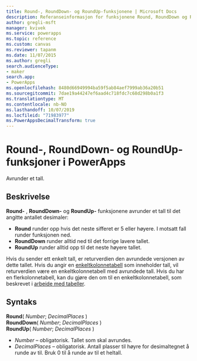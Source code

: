 ```yaml
---
title: Round-, RoundDown- og RoundUp-funksjonene | Microsoft Docs
description: Referanseinformasjon for funksjonene Round, RoundDown og RoundUp i PowerApps, inkludert syntaks
author: gregli-msft
manager: kvivek
ms.service: powerapps
ms.topic: reference
ms.custom: canvas
ms.reviewer: tapanm
ms.date: 11/07/2015
ms.author: gregli
search.audienceType:
- maker
search.app:
- PowerApps
ms.openlocfilehash: 8480d66949994ba59f5ab84aef7999ab36a20b51
ms.sourcegitcommit: 7dae19a44247ef6aad4c718fdc7c68d298b0a1f3
ms.translationtype: MT
ms.contentlocale: nb-NO
ms.lasthandoff: 10/07/2019
ms.locfileid: "71983977"
ms.PowerAppsDecimalTransform: true
---
```

# <a name="round-rounddown-and-roundup-functions-in-powerapps"></a>Round-, RoundDown- og RoundUp-funksjoner i PowerApps
Avrunder et tall.

## <a name="description"></a>Beskrivelse
**Round-** , **RoundDown-** og **RoundUp-** funksjonene avrunder et tall til det angitte antallet desimaler:

* **Round** runder opp hvis det neste sifferet er 5 eller høyere. I motsatt fall runder funksjonen ned.
* **RoundDown** runder alltid ned til det forrige lavere tallet.
* **RoundUp** runder alltid opp til det neste høyere tallet.

Hvis du sender ett enkelt tall, er returverdien den avrundede versjonen av dette tallet.  Hvis du angir en [enkeltkolonnetabell](../working-with-tables.md) som inneholder tall, vil returverdien være en enkeltkolonnetabell med avrundede tall. Hvis du har en flerkolonnetabell, kan du gjøre den om til en enkeltkolonnetabell, som beskrevet i [arbeide med tabeller](../working-with-tables.md).

## <a name="syntax"></a>Syntaks
**Round**( *Number*; *DecimalPlaces* )<br>**RoundDown**( *Number*; *DecimalPlaces* )<br>**RoundUp**( *Number*; *DecimalPlaces* )

* *Number* – obligatorisk. Tallet som skal avrundes.
* *DecimalPlaces* – obligatorisk.  Antall plasser til høyre for desimaltegnet å runde av til.  Bruk 0 til å runde av til et heltall.  

